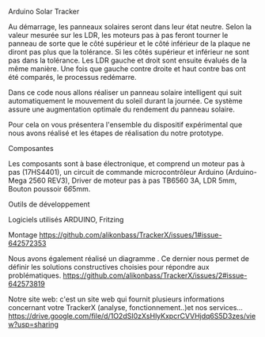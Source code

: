 Arduino Solar Tracker

Au démarrage, les panneaux solaires seront dans leur état neutre. Selon la valeur mesurée sur les LDR, les moteurs pas à pas feront tourner le panneau de sorte que le côté supérieur et le côté inférieur de la plaque ne diront pas plus que la tolérance. Si les côtés supérieur et inférieur ne sont pas dans la tolérance. Les LDR gauche et droit sont ensuite évalués de la même manière. Une fois que gauche contre droite et haut contre bas ont été comparés, le processus redémarre.

Dans ce code nous allons réaliser un panneau solaire intelligent qui suit automatiquement le mouvement du soleil durant la journée. Ce système assure une augmentation optimale du rendement du panneau solaire.

Pour cela on vous présentera l'ensemble du dispositif expérimental que nous avons réalisé et les étapes de réalisation du notre prototype.
 
Composantes 

Les composants sont à base électronique, et comprend un moteur pas à pas (17HS4401), un circuit de commande microcontrôleur Arduino (Arduino-Mega 2560 REV3), Driver de moteur pas à pas TB6560 3A, LDR 5mm, Bouton poussoir 6*6*5mm.

Outils de développement  

Logiciels utilisés ARDUINO, Fritzing

Montage
https://github.com/alikonbass/TrackerX/issues/1#issue-642572353

Nous avons également réalisé un diagramme . Ce dernier nous permet de définir les solutions constructives choisies pour répondre aux problématiques. 
https://github.com/alikonbass/TrackerX/issues/2#issue-642573819

Notre site web: c'est un site web qui fournit plusieurs informations concernant votre TrackerX (analyse, fonctionnement..)et nos services...
https://drive.google.com/file/d/1O2dSI0zXsHlyKxpcrCVVHjdq6S5D3zes/view?usp=sharing
